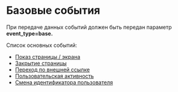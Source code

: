 # Базовые события

При передаче данных событий должен быть передан параметр **event\_type=base.**

Список основных событий:

* [Показ страницы / экрана](pokaz-stranicy-ekrana.md)
* [Закрытие страницы](zakrytie-stranicy.md)
* [Переход по внешней ссылке](perekhod-po-vneshnei-ssylke.md)
* [Пользовательская активность](polzovatelskaya-aktivnost.md)
* [Смена идентификатора пользователя](smena-identifikatora-polzovatelya.md)

